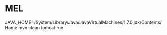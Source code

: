 MEL
===

JAVA_HOME=/System/Library/Java/JavaVirtualMachines/1.7.0.jdk/Contents/Home mvn clean tomcat:run
